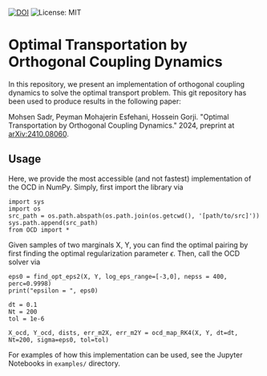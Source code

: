 [![DOI](https://zenodo.org/badge/DOI/10.48550/arXiv.2410.08060.svg)](https://doi.org/10.48550/arXiv.2410.08060)
![License: MIT](https://img.shields.io/badge/License-MIT-yellow.svg)

# Optimal Transportation by Orthogonal Coupling Dynamics

In this repository, we present an implementation of orthogonal coupling dynamics to solve the optimal transport problem. This git repository has been used to produce results in the following paper:

Mohsen Sadr, Peyman Mohajerin Esfehani, Hossein Gorji. "Optimal Transportation by Orthogonal Coupling Dynamics." 2024, preprint at [arXiv:2410.08060](https://doi.org/10.48550/arXiv.2410.08060).

## Usage

Here, we provide the most accessible (and not fastest) implementation of the OCD in NumPy. Simply, first import the library via

```
import sys
import os
src_path = os.path.abspath(os.path.join(os.getcwd(), '[path/to/src]'))
sys.path.append(src_path)
from OCD import *
```

Given samples of two marginals X, Y, you can find the optimal pairing by first finding the optimal regularization parameter $\epsilon$. Then, call the OCD solver via

```
eps0 = find_opt_eps2(X, Y, log_eps_range=[-3,0], nepss = 400, perc=0.9998)
print("epsilon = ", eps0)

dt = 0.1
Nt = 200
tol = 1e-6

X_ocd, Y_ocd, dists, err_m2X, err_m2Y = ocd_map_RK4(X, Y, dt=dt, Nt=200, sigma=eps0, tol=tol)
```

For examples of how this implementation can be used, see the Jupyter Notebooks in ```examples/``` directory.
